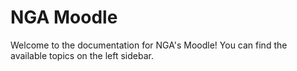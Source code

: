 # NGA Moodle

Welcome to the documentation for NGA's Moodle! You can find the available topics on the left sidebar.


